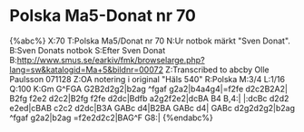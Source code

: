# Polska Ma5-Donat nr 70

{%abc%}
X:70 
T:Polska Ma5/Donat nr 70 
N:Ur notbok märkt "Sven Donat". 
B:Sven Donats notbok
S:Efter Sven Donat
B:http://www.smus.se/earkiv/fmk/browselarge.php?lang=sw&katalogid=Ma+5&bildnr=00072 
Z:Transcribed to abcby Olle Paulsson 071128 
Z:OA notering i original "Häls 540" 
R:Polska 
M:3/4 
L:1/16 
Q:100 
K:Gm 
G^FGA G2B2d2g2|b2ag ^fgaf g2a2|b4a4g4|=f2fe d2c2B2A2| 
B2fg f2e2 d2c2|B2fg f2fe d2dc|Bdfb a2g2f2e2|dcBA B4 B,4:| 
|:dcBc d2d2 e2ed|cBAB c2c2 d2dc|B3A GABc d4|B2BA GABc d4| 
GABc d2g2d2g2|b2ag ^fgaf g2a2|b2ag =f2e2d2c2|BAG^F G8:|
{%endabc%}
